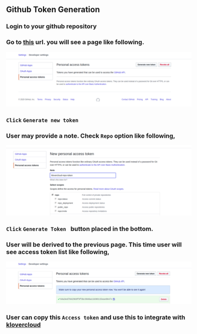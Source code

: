 ## Github Token Generation

### Login to your github repository

### Go to [this](https://github.com/settings/tokens) url. you will see a page like following.

![generate Token]( ./images/generatGithubToken1.png)

### ``` Click ``` ```Generate new token```

### User may provide a note. Check ```Repo``` option like following,

![generate Token]( ./images/generatGithubToken2.png)

### ``` Click ``` ```Generate Token ``` button placed in the bottom.

### User will be derived to the previous page. This time user will see access token list like following,

![access token list](./images/generatGithubToken3.png)

### User can copy this ```Access token``` and use this to integrate with [klovercloud]()